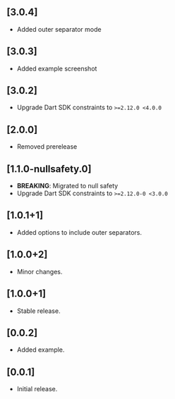 ## [3.0.4]

* Added outer separator mode

## [3.0.3]

* Added example screenshot

## [3.0.2]

* Upgrade Dart SDK constraints to `>=2.12.0 <4.0.0`

## [2.0.0]

* Removed prerelease

## [1.1.0-nullsafety.0]

* **BREAKING**: Migrated to null safety
* Upgrade Dart SDK constraints to `>=2.12.0-0 <3.0.0`

## [1.0.1+1]

* Added options to include outer separators.

## [1.0.0+2]

* Minor changes.

## [1.0.0+1]

* Stable release.

## [0.0.2]

* Added example.

## [0.0.1]

* Initial release.
